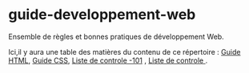 # guide-developpement-web
Ensemble de règles  et bonnes pratiques de développement Web.

Ici,il y aura une table des matières du contenu de ce répertoire :
[Guide HTML](guide-html.md),
[Guide CSS](guide-css.md),
[Liste de controle -101](liste-de-controle-101.md) ,
[Liste de controle ](liste-de-controle.md).
